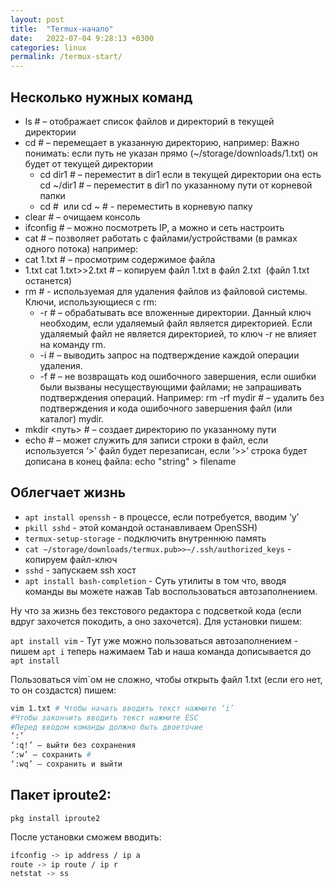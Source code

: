 ```yaml
---
layout: post
title:  "Termux-начало"
date:   2022-07-04 9:28:13 +0300
categories: linux
permalink: /termux-start/
---
```


## Несколько нужных команд


* ls # – отображает список файлов и директорий в текущей директории 
* cd # – перемещает в указанную директорию, например: Важно понимать: если путь не указан прямо (~/storage/downloads/1.txt) он будет от текущей директории 
   * cd dir1 # – переместит в dir1 если в текущей директории она есть cd ~/dir1 # – переместит в dir1 по указанному пути от корневой папки 
   * cd #  или cd ~ # - переместить в корневую папку 
* clear # – очищаем консоль 
* ifconfig # – можно посмотреть IP, а можно и сеть настроить 
* cat # – позволяет работать с файлами/устройствами (в рамках одного потока) например: 
* cat 1.txt # – просмотрим содержимое файла 
* 1.txt cat 1.txt>>2.txt # – копируем файл 1.txt в файл 2.txt  (файл 1.txt останется) 
* rm # - используемая для удаления файлов из файловой системы. Ключи, использующиеся с rm:
   * -r # – обрабатывать все вложенные директории. Данный ключ необходим, если удаляемый файл является директорией. Если удаляемый файл не является директорией, то ключ -r не влияет на команду rm. 
   * -i # – выводить запрос на подтверждение каждой операции удаления. 
   * -f # – не возвращать код ошибочного завершения, если ошибки были вызваны несуществующими файлами; не запрашивать подтверждения операций. Например: rm -rf mydir # – удалить без подтверждения и кода ошибочного завершения файл (или каталог) mydir. 
* mkdir <путь> # – создает директорию по указанному пути 
* echo # – может служить для записи строки в файл, если используется ‘>’ файл будет перезаписан, если ‘>>’ строка будет дописана в конец файла: echo "string" > filename

## Облегчает жизнь

* `apt install openssh` - в процессе, если потребуется, вводим ‘y’ 
* `pkill sshd` - этой командой останавливаем OpenSSH) 
* `termux-setup-storage` - подключить внутреннюю память 
* `cat ~/storage/downloads/termux.pub>>~/.ssh/authorized_keys` - копируем файл-ключ 
* `sshd` - запускаем ssh хост
* `apt install bash-completion` - Суть утилиты в том что, вводя команды вы можете нажав Tab воспользоваться автозаполнением.

Ну что за жизнь без текстового редактора с подсветкой кода (если вдруг захочется покодить, а оно захочется). Для установки пишем:

`apt install vim` - Тут уже можно пользоваться автозаполнением - пишем `apt i` теперь нажимаем Tab и наша команда дописывается до `apt install`

Пользоваться vim`ом не сложно, чтобы открыть файл 1.txt (если его нет, то он создастся) пишем:

```bash
vim 1.txt # Чтобы начать вводить текст нажмите ‘i’ 
#Чтобы закончить вводить текст нажмите ESC 
#Перед вводом команды должно быть двоеточие
‘:’ 
‘:q!’ – выйти без сохранения 
‘:w’ – сохранить # 
‘:wq’ – сохранить и выйти
```

## Пакет iproute2:

`pkg install iproute2`

После установки сможем вводить:

```bash
ifconfig -> ip address / ip a
route -> ip route / ip r
netstat -> ss
```
